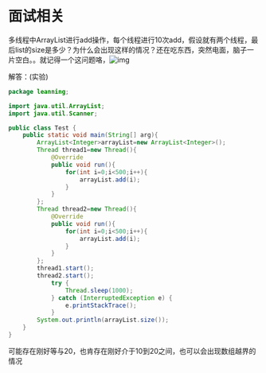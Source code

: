 # 面试相关

多线程中ArrayList进行add操作，每个线程进行10次add，假设就有两个线程，最后list的size是多少？为什么会出现这样的情况？还在吃东西，突然电面，脑子一片空白。。就记得一个这问题咯，![img](file:///C:\Users\ADMINI~1\AppData\Local\Temp\E9BIPM$_`9}`VS07`VD9H1F.gif)  

解答：(实验)

```java
package leanning;

import java.util.ArrayList;
import java.util.Scanner;

public class Test {
    public static void main(String[] arg){
        ArrayList<Integer>arrayList=new ArrayList<Integer>();
        Thread thread1=new Thread(){
            @Override
            public void run(){
                for(int i=0;i<500;i++){
                    arrayList.add(i);
                }
            }
        };
        Thread thread2=new Thread(){
            @Override
            public void run(){
                for(int i=0;i<500;i++){
                    arrayList.add(i);
                }
            }
        };
        thread1.start();
        thread2.start();
            try {
                Thread.sleep(1000);
            } catch (InterruptedException e) {
                e.printStackTrace();
            }
        System.out.println(arrayList.size());
    }
}

```

可能存在刚好等与20，也肯存在刚好介于10到20之间，也可以会出现数组越界的情况